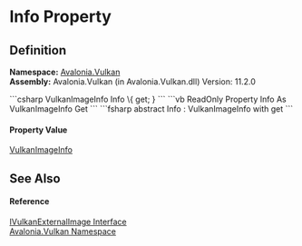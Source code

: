# Info Property




## Definition
**Namespace:** <a href="N_Avalonia_Vulkan">Avalonia.Vulkan</a>  
**Assembly:** Avalonia.Vulkan (in Avalonia.Vulkan.dll) Version: 11.2.0

<Tabs groupId="api-code-preview">
<TabItem value="csharp" label="C#">
```csharp
VulkanImageInfo Info \{ get; }
```
</TabItem>
<TabItem value="vb" label="VB">
```vb
ReadOnly Property Info As VulkanImageInfo
	Get
```
</TabItem>
<TabItem value="fsharp" label="F#">
```fsharp
abstract Info : VulkanImageInfo with get
```
</TabItem>
</Tabs>



#### Property Value
<a href="T_Avalonia_Vulkan_VulkanImageInfo">VulkanImageInfo</a>

## See Also


#### Reference
<a href="T_Avalonia_Vulkan_IVulkanExternalImage">IVulkanExternalImage Interface</a>  
<a href="N_Avalonia_Vulkan">Avalonia.Vulkan Namespace</a>  
